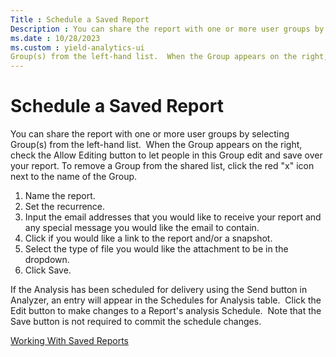 ```yaml
---
Title : Schedule a Saved Report
Description : You can share the report with one or more user groups by selecting
ms.date : 10/28/2023
ms.custom : yield-analytics-ui
Group(s) from the left-hand list.  When the Group appears on the right,
---
```



# Schedule a Saved Report



You can share the report with one or more user groups by selecting
Group(s) from the left-hand list.  When the Group appears on the right,
check the Allow Editing button to let
people in this Group edit and save over your report. To remove a Group
from the shared list, click the red "x" icon next to the name of the
Group.

1.  Name the report.
2.  Set the recurrence.
3.  Input the email addresses that you would like to receive your report
    and any special message you would like the email to contain.
4.  Click if you would like a link to the report and/or a snapshot.
5.  Select the type of file you would like the attachment to be in the
    dropdown.
6.  Click Save.

If the Analysis has been scheduled for delivery using the Send button in
Analyzer, an entry will appear in the Schedules for Analysis table.
 Click the Edit button to make changes to a Report's analysis Schedule.
 Note that the Save button is not required to commit the schedule
changes.





<a href="working-with-saved-reports.md" class="link">Working
With Saved Reports</a>







